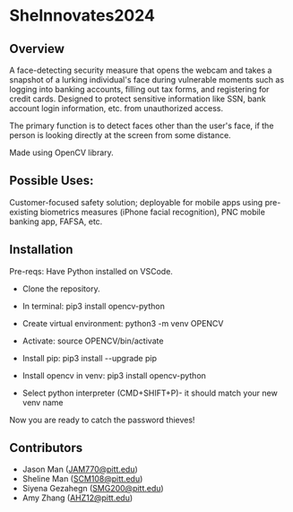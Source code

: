 # SheInnovates2024

## Overview
A face-detecting security measure that opens the webcam and takes a snapshot of a lurking individual's face during vulnerable moments such as logging into banking accounts, filling out tax forms, and registering for credit cards. Designed to protect sensitive information like SSN, bank account login information, etc. from unauthorized access. 

The primary function is to detect faces other than the user's face, if the person is looking directly at the screen from some distance. 

Made using OpenCV library.

## Possible Uses:
Customer-focused safety solution; deployable for mobile apps using pre-existing biometrics measures (iPhone facial recognition), PNC mobile banking app, FAFSA, etc.  


## Installation
Pre-reqs: Have Python installed on VSCode. 

* Clone the repository.

* In terminal: pip3 install opencv-python
* Create virtual environment: python3 -m venv OPENCV
* Activate: source OPENCV/bin/activate
* Install pip: pip3 install --upgrade pip
* Install opencv in venv: pip3 install opencv-python
* Select python interpreter (CMD+SHIFT+P)- it should match your new venv name

Now you are ready to catch the password thieves!

## Contributors
* Jason Man (JAM770@pitt.edu)
* Sheline Man (SCM108@pitt.edu)
* Siyena Gezahegn (SMG200@pitt.edu)
* Amy Zhang (AHZ12@pitt.edu)
